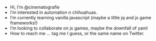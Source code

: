 -  Hi, I’m @cinematografie
-  I’m interested in automation n chihuahuas.
-  I’m currently learning vanilla javascript (maybe a little jq and js game frameworks!)
-  I’m looking to collaborate on js games, maybe the downfall of yaml
-  How to reach me ... tag me I guess, or the same name on Twitter. 


